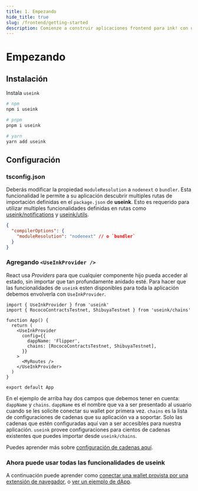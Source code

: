 ```yaml
---
title: 1. Empezando
hide_title: true
slug: /frontend/getting-started
description: Comienze a construir aplicaciones frontend para ink! con useink
---
```


# Empezando

## Instalación

Instala `useink`

```bash
# npm
npm i useink

# pnpm
pnpm i useink

# yarn
yarn add useink
```

## Configuración

### tsconfig.json

Deberás modificar la propiedad `moduleResolution` a `nodenext` o `bundler`. Esta funcionalidad le permite a su aplicación
descubrir multiples rutas de importación definidas en el `package.json` de **useink**. Esto es requerido
para utilizar multiples funcionalidades definidas en rutas como
[useink/notifications](/frontend/notifications) y [useink/utils](/frontend/utils).

```json
{
  "compilerOptions": {
    "moduleResolution": "nodenext" // o `bundler`
  }
}
```

### Agregando `<UseInkProvider />`

React usa _Providers_ para que cualquier componente hijo pueda acceder al estado, sin importar que tan profundamente anidado esté. Para hacer que las funcionalidades de `useink` esten disponibles para toda la aplicación debemos envolverla con `UseInkProvider`.

```tsx
import { UseInkProvider } from 'useink'
import { RococoContractsTestnet, ShibuyaTestnet } from 'useink/chains'

function App() {
  return (
    <UseInkProvider
      config={{
        dappName: 'Flipper',
        chains: [RococoContractsTestnet, ShibuyaTestnet],
      }}
    >
      <MyRoutes />
    </UseInkProvider>
  )
}

export default App
```

En el ejemplo de arriba hay dos campos que debemos tener en cuenta: `dappName` y `chains`. `dappName` es el nombre que va a ser presentado al usuario cuando se les solicite conectar su wallet por primera vez. `chains` es la lista de configuraciones de cadenas que su aplicación va a soportar. Solo las cadenas que estén configuradas aquí van a ser accesibles para nuestra aplicación. `useink` provee configuraciones para cientos de cadenas existentes que puedes importar desde `useink/chains`.

Puedes aprender más sobre [configuración de cadenas aquí](/frontend/configuration).

### Ahora puede usar todas las funcionalidades de useink

A continuación puede aprender como [conectar una wallet provista por una extensión de navegador](/frontend/connect-wallet), o [ ver un ejemplo de dApp](https://github.com/paritytech/useink-kitchen-sink/blob/master/frontend/src/components/pg-home/HomePage.tsx).
